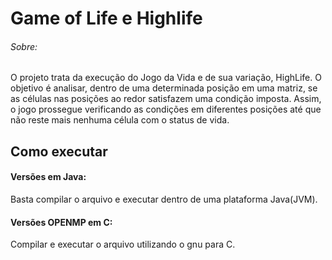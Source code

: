 # Game of Life e Highlife

###### Sobre:

  O projeto trata da execução do Jogo da Vida e de sua variação, HighLife. O objetivo é analisar, dentro de uma determinada posição em uma matriz, se as células nas posições ao redor satisfazem uma condição imposta. Assim, o jogo prossegue verificando as condições em diferentes posições até que não reste mais nenhuma célula com o status de vida.

## Como executar

#### Versões em Java:
Basta compilar o arquivo e executar dentro de uma plataforma Java(JVM).

#### Versões OPENMP em C:
Compilar e executar o arquivo utilizando o gnu para C.
